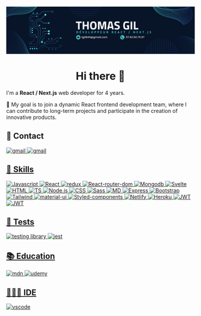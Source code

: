 ![cover](https://github.com/ThomasGil92/ThomasGil92/blob/main/img/Thomas_Gil_2.png)

<div>
  <h1 align=center>Hi there 👋</h1>
  <p>I'm a <strong>React / Next.js</strong> web developer for 4 years.</p>
  <p>🔰
My goal is to join a dynamic React frontend development team, where I can contribute to long-term projects and participate in the creation of innovative products.</p>
  <div>
  <h2>🔗 Contact</h2>
  <a href="https://mail.google.com/mail/?view=cm&fs=1&to=tgil849@gmail.com"><img alt="gmail" src="https://img.shields.io/badge/Gmail-D14836?style=for-the-badge&logo=gmail&logoColor=white"/>
  <a href="https://www.linkedin.com/in/thomas-gil-459462248/"><img alt="gmail" src="https://img.shields.io/badge/LinkedIn-0077B5?style=for-the-badge&logo=linkedin&logoColor=white"/>
  <h2>🚀 Skills</h2>
  <img alt="Javascript" src="https://img.shields.io/badge/JavaScript-323330?style=for-the-badge&logo=javascript&logoColor=F7DF1E" />
  <img alt="React" src="https://img.shields.io/badge/React-20232A?style=for-the-badge&logo=react&logoColor=61DAFB" />
  <img alt="redux" src="https://img.shields.io/badge/Redux-593D88?style=for-the-badge&logo=redux&logoColor=white" />
  <img alt="React-router-dom" src="https://img.shields.io/badge/React_Router-CA4245?style=for-the-badge&logo=react-router&logoColor=white" />
  <img alt="Mongodb" src="https://img.shields.io/badge/MongoDB-4EA94B?style=for-the-badge&logo=mongodb&logoColor=white" />
  <img alt="Svelte" src="https://img.shields.io/badge/Svelte-4A4A55?style=for-the-badge&logo=svelte&logoColor=FF3E00" />
    <img alt="HTML" src="https://img.shields.io/badge/HTML5-E34F26?style=for-the-badge&logo=html5&logoColor=white" />
    <img alt="TS" src="https://img.shields.io/badge/TypeScript-007ACC?style=for-the-badge&logo=typescript&logoColor=white" />
    <img alt="Node.js" src="https://img.shields.io/badge/Node.js-43853D?style=for-the-badge&logo=node.js&logoColor=white" />
    <img alt="CSS" src="https://img.shields.io/badge/CSS3-1572B6?style=for-the-badge&logo=css3&logoColor=white" />
    <img alt="Sass" src="https://img.shields.io/badge/Sass-CC6699?style=for-the-badge&logo=sass&logoColor=white" />
    <img alt="MD" src="https://img.shields.io/badge/Markdown-000000?style=for-the-badge&logo=markdown&logoColor=white" />
    <img alt="Express" src="https://img.shields.io/badge/Express.js-404D59?style=for-the-badge" />
    <img alt="Bootstrap" src="https://img.shields.io/badge/Bootstrap-563D7C?style=for-the-badge&logo=bootstrap&logoColor=white" />
    <img alt="Tailwind" src="https://img.shields.io/badge/Tailwind_CSS-38B2AC?style=for-the-badge&logo=tailwind-css&logoColor=white" />
    <img alt="material-ui" src="https://img.shields.io/badge/Material--UI-0081CB?style=for-the-badge&logo=material-ui&logoColor=white" />
    <img alt="Styled-components" src="https://img.shields.io/badge/styled--components-DB7093?style=for-the-badge&logo=styled-components&logoColor=white" />
    <img alt="Netlify" src="https://img.shields.io/badge/Netlify-00C7B7?style=for-the-badge&logo=netlify&logoColor=white" />
    <img alt="Heroku" src="https://img.shields.io/badge/Heroku-430098?style=for-the-badge&logo=heroku&logoColor=white" />
    <img alt="JWT" src="https://img.shields.io/badge/json%20web%20tokens-323330?style=for-the-badge&logo=json-web-tokens&logoColor=pink" /><div>
    <img alt="JWT" src="https://github-readme-stats.vercel.app/api/top-langs/?username=Thomasgil92&theme=blue-green" /></div>
    <h2>🔔 Tests</h2>
    <img alt="testing library" src="https://img.shields.io/badge/testing%20library-323330?style=for-the-badge&logo=testing-library&logoColor=red" />
    <img alt="jest" src="https://img.shields.io/badge/Jest-323330?style=for-the-badge&logo=Jest&logoColor=white" />
    <h2>📚 Education</h2>
    <img alt="mdn" src="https://img.shields.io/badge/MDN_Web_Docs-black?style=for-the-badge&logo=mdnwebdocs&logoColor=white" />
    <img alt="udemy" src="https://img.shields.io/badge/Udemy-EC5252?style=for-the-badge&logo=Udemy&logoColor=white" />
    <h2>🧑🏻‍💻 IDE</h2>
    <img alt="vscode" src="https://img.shields.io/badge/Visual_Studio_Code-0078D4?style=for-the-badge&logo=visual%20studio%20code&logoColor=white" />
  </div>
</div>

<!--
**ThomasGil92/ThomasGil92** is a ✨ _special_ ✨ repository because its `README.md` (this file) appears on your GitHub profile.

Here are some ideas to get you started:

- 🔭 I’m currently working on ...
- 🌱 I’m currently learning ...
- 👯 I’m looking to collaborate on ...
- 🤔 I’m looking for help with ...
- 💬 Ask me about ...
- 📫 How to reach me: ...
- 😄 Pronouns: ...
- ⚡ Fun fact: ...
-->
